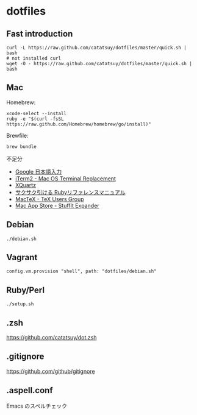 dotfiles
==================================

## Fast introduction

    curl -L https://raw.github.com/catatsuy/dotfiles/master/quick.sh | bash
    # not installed curl
    wget -O - https://raw.github.com/catatsuy/dotfiles/master/quick.sh | bash

## Mac

Homebrew:

    xcode-select --install
    ruby -e "$(curl -fsSL https://raw.github.com/Homebrew/homebrew/go/install)"

Brewfile:

    brew bundle

不足分

 * [Google 日本語入力](http://www.google.co.jp/ime/)
 * [iTerm2 - Mac OS Terminal Replacement](http://www.iterm2.com/#/section/downloads)
 * [XQuartz](https://xquartz.macosforge.org/landing/)
 * [サクサク引ける Rubyリファレンスマニュアル](http://miyamae.github.io/rubydoc-ja/)
 * [MacTeX - TeX Users Group](http://tug.org/mactex/)
 * [Mac App Store - StuffIt Expander](https://itunes.apple.com/jp/app/stuffit-expander/id405580712)

## Debian

    ./debian.sh

## Vagrant

    config.vm.provision "shell", path: "dotfiles/debian.sh"

## Ruby/Perl

    ./setup.sh

## .zsh

https://github.com/catatsuy/dot.zsh

## .gitignore

https://github.com/github/gitignore

## .aspell.conf

Emacs のスペルチェック
